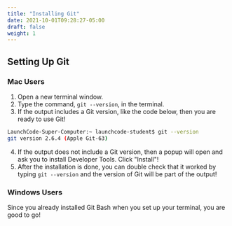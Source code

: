 ```yaml
---
title: "Installing Git"
date: 2021-10-01T09:28:27-05:00
draft: false
weight: 1
---
```



## Setting Up Git

### Mac Users

1. Open a new terminal window.
2. Type the command, `git --version`, in the terminal.
3. If the output includes a Git version, like the code below, then you are ready to use Git!

```bash
LaunchCode-Super-Computer:~ launchcode-student$ git --version
git version 2.6.4 (Apple Git-63)
```

4. If the output does not include a Git version, then a popup will open and ask you to install Developer Tools. Click "Install"!
5. After the installation is done, you can double check that it worked by typing `git --version` and the version of Git will be part of the output!

### Windows Users

Since you already installed Git Bash when you set up your terminal, you are good to go!
